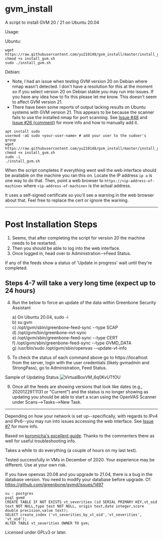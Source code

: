 # gvm_install
A script to install GVM 20 / 21 on Ubuntu 20.04

Usage:

Ubuntu:
```
wget https://raw.githubusercontent.com/yu210148/gvm_install/master/install_gvm.sh
chmod +x install_gvm.sh
sudo ./install_gvm.sh 
```

Debian:
* Note, I had an issue when testing GVM version 20 on Debian where nmap wasn't detected. I don't have a resolution for this at the moment so if you select version 20 on Debian stable you may run into issues. If you have any idea how to fix this please let me know. This doesn't seem to affect GVM version 21. 
* There have been some reports of output lacking results on Ubuntu systems with GVM version 21. This appears to be because the scanner fails to use the installed nmap for port scanning. See <a href=https://github.com/yu210148/gvm_install/issues/48>Issue #48</a> and <a href=https://github.com/yu210148/gvm_install/issues/26#issuecomment-758717805>Issue #26 (comment)</a> for more info and how to manually add it.

```
apt install sudo
usermod -aG sudo <your-user-name> # add your user to the sudoer's group
wget https://raw.githubusercontent.com/yu210148/gvm_install/master/install_gvm.sh
chmod +x install_gvm.sh
sudo -i
./install_gvm.sh
```

When the script completes if everything went well the web interface should be available on the machine you ran this on. 
Locate the IP address `ip a` is one way to do that. Then, point a web browser to `https://<ip-address-of-machine>` where `<ip-address-of-machine>`
is the actual address.

It uses a self-signed certificate so you'll see a warning in the web browser about that. Feel free to replace the cert or ignore the warning.

**********
# Post Installation Steps
1) Seems, that after completing the script for version 20 the machine needs to be restarted. 
2) Then you should be able to log into the web interface. 
3) Once logged in, head over to Administration-->Feed Status. 

If any of the feeds show a status of 'Update in progress' wait until they're completed. 

## Steps 4-7 will take a very long time (expect up to 24 hours)

4) Run the below to force an update of the data within Greenbone Security Assistant

      a) On Ubuntu 20.04, sudo -i<br/>
      b) su gvm<br/>
      c) /opt/gvm/sbin/greenbone-feed-sync --type SCAP<br/>
      d) /opt/gvm/bin/greenbone-nvt-sync<br/>
      e) /opt/gvm/sbin/greenbone-feed-sync --type CERT<br/>
      f) /opt/gvm/sbin/greenbone-feed-sync --type GVMD_DATA<br/>
      g) /usr/bin/sudo /opt/gvm/sbin/openvas --update-vt-info<br/>

7) To check the status of each command above go to https://localhost from the server, login with the user credentials (likely gvmadmin and StrongPass), go to Administration, Feed Status. 

Sample of Updating Status
![VirtualBoxVM_6q0KvUTfOU](https://user-images.githubusercontent.com/14837699/115396919-83f4ab80-a1b3-11eb-9383-e345d59eaebd.png)

9) Once all the feeds are showing versions that look like dates (e.g., 20201229T1131 or "Current") and the status is no longer showing as updating you should be able to start a scan using the OpenVAS Scanner under Scans-->Tasks-->New Task.
*********

Depending on how your network is set up--specifically, with regards to IPv4 and IPv6--you may run into issues accessing the web interface. See <a href=https://github.com/yu210148/gvm_install/issues/7>Issue #7</a> for more info. 

Based on [koromicha's excellent guide](https://kifarunix.com/install-and-setup-gvm-11-on-ubuntu-20-04/). Thanks to the commenters there as well for useful troubleshooting info.

Takes a while to do everything (a couple of hours on my last test).

Tested successfully in VMs in December of 2020. Your experience may be different. Use at your own risk.

If you have openvas 20.08 and you upgrade to 21.04, there is a bug in the database version. You need to modify your database before upgrade. Cf: https://github.com/greenbone/gvmd/issues/1497
```
su - postgres
psql gvmd
CREATE TABLE IF NOT EXISTS vt_severities (id SERIAL PRIMARY KEY,vt_oid text NOT NULL,type text NOT NULL, origin text,date integer,score double precision,value text); 
SELECT create_index ('vt_severities_by_vt_oid','vt_severities', 'vt_oid'); 
ALTER TABLE vt_severities OWNER TO gvm;
```

Licensed under GPLv3 or later.
